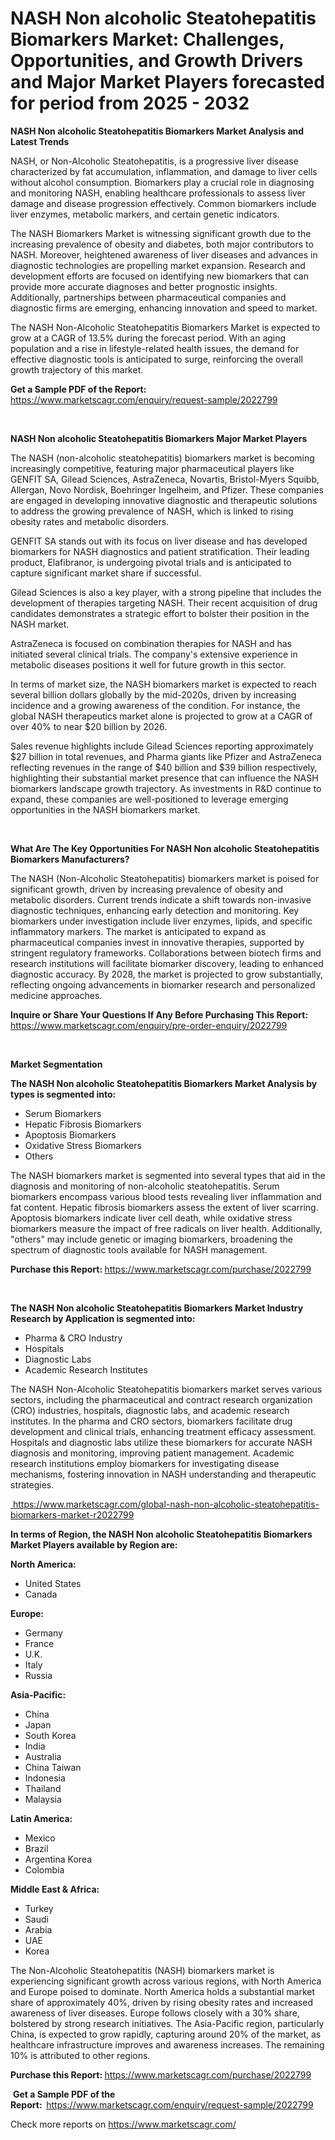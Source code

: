 <p><h1>NASH Non alcoholic Steatohepatitis Biomarkers Market: Challenges, Opportunities, and Growth Drivers and Major Market Players forecasted for period from 2025 - 2032</h1></p><p><strong>NASH Non alcoholic Steatohepatitis Biomarkers Market Analysis and Latest Trends</strong></p>
<p><p>NASH, or Non-Alcoholic Steatohepatitis, is a progressive liver disease characterized by fat accumulation, inflammation, and damage to liver cells without alcohol consumption. Biomarkers play a crucial role in diagnosing and monitoring NASH, enabling healthcare professionals to assess liver damage and disease progression effectively. Common biomarkers include liver enzymes, metabolic markers, and certain genetic indicators.</p><p>The NASH Biomarkers Market is witnessing significant growth due to the increasing prevalence of obesity and diabetes, both major contributors to NASH. Moreover, heightened awareness of liver diseases and advances in diagnostic technologies are propelling market expansion. Research and development efforts are focused on identifying new biomarkers that can provide more accurate diagnoses and better prognostic insights. Additionally, partnerships between pharmaceutical companies and diagnostic firms are emerging, enhancing innovation and speed to market.</p><p>The NASH Non-Alcoholic Steatohepatitis Biomarkers Market is expected to grow at a CAGR of 13.5% during the forecast period. With an aging population and a rise in lifestyle-related health issues, the demand for effective diagnostic tools is anticipated to surge, reinforcing the overall growth trajectory of this market.</p></p>
<p><strong>Get a Sample PDF of the Report:&nbsp;</strong> <a href="https://www.marketscagr.com/enquiry/request-sample/2022799?utm_campaign=2454&utm_medium=2&utm_source=Github&utm_content=ia&utm_term=29032025&utm_id=nash-non-alcoholic-steatohepatitis-biomarkers">https://www.marketscagr.com/enquiry/request-sample/2022799</a></p>
<p>&nbsp;</p>
<p><strong>NASH Non alcoholic Steatohepatitis Biomarkers Major Market Players</strong></p>
<p><p>The NASH (non-alcoholic steatohepatitis) biomarkers market is becoming increasingly competitive, featuring major pharmaceutical players like GENFIT SA, Gilead Sciences, AstraZeneca, Novartis, Bristol-Myers Squibb, Allergan, Novo Nordisk, Boehringer Ingelheim, and Pfizer. These companies are engaged in developing innovative diagnostic and therapeutic solutions to address the growing prevalence of NASH, which is linked to rising obesity rates and metabolic disorders.</p><p>GENFIT SA stands out with its focus on liver disease and has developed biomarkers for NASH diagnostics and patient stratification. Their leading product, Elafibranor, is undergoing pivotal trials and is anticipated to capture significant market share if successful.</p><p>Gilead Sciences is also a key player, with a strong pipeline that includes the development of therapies targeting NASH. Their recent acquisition of drug candidates demonstrates a strategic effort to bolster their position in the NASH market.</p><p>AstraZeneca is focused on combination therapies for NASH and has initiated several clinical trials. The company's extensive experience in metabolic diseases positions it well for future growth in this sector.</p><p>In terms of market size, the NASH biomarkers market is expected to reach several billion dollars globally by the mid-2020s, driven by increasing incidence and a growing awareness of the condition. For instance, the global NASH therapeutics market alone is projected to grow at a CAGR of over 40% to near $20 billion by 2026.</p><p>Sales revenue highlights include Gilead Sciences reporting approximately $27 billion in total revenues, and Pharma giants like Pfizer and AstraZeneca reflecting revenues in the range of $40 billion and $39 billion respectively, highlighting their substantial market presence that can influence the NASH biomarkers landscape growth trajectory. As investments in R&D continue to expand, these companies are well-positioned to leverage emerging opportunities in the NASH biomarkers market.</p></p>
<p>&nbsp;</p>
<p><strong>What Are The Key Opportunities For NASH Non alcoholic Steatohepatitis Biomarkers Manufacturers?</strong></p>
<p><p>The NASH (Non-Alcoholic Steatohepatitis) biomarkers market is poised for significant growth, driven by increasing prevalence of obesity and metabolic disorders. Current trends indicate a shift towards non-invasive diagnostic techniques, enhancing early detection and monitoring. Key biomarkers under investigation include liver enzymes, lipids, and specific inflammatory markers. The market is anticipated to expand as pharmaceutical companies invest in innovative therapies, supported by stringent regulatory frameworks. Collaborations between biotech firms and research institutions will facilitate biomarker discovery, leading to enhanced diagnostic accuracy. By 2028, the market is projected to grow substantially, reflecting ongoing advancements in biomarker research and personalized medicine approaches.</p></p>
<p><strong>Inquire or Share Your Questions If Any Before Purchasing This Report:</strong> <a href="https://www.marketscagr.com/enquiry/pre-order-enquiry/2022799?utm_campaign=2454&utm_medium=2&utm_source=Github&utm_content=ia&utm_term=29032025&utm_id=nash-non-alcoholic-steatohepatitis-biomarkers">https://www.marketscagr.com/enquiry/pre-order-enquiry/2022799</a></p>
<p>&nbsp;</p>
<p><strong>Market Segmentation</strong></p>
<p><strong>The NASH Non alcoholic Steatohepatitis Biomarkers Market Analysis by types is segmented into:</strong></p>
<p><ul><li>Serum Biomarkers</li><li>Hepatic Fibrosis Biomarkers</li><li>Apoptosis Biomarkers</li><li>Oxidative Stress Biomarkers</li><li>Others</li></ul></p>
<p><p>The NASH biomarkers market is segmented into several types that aid in the diagnosis and monitoring of non-alcoholic steatohepatitis. Serum biomarkers encompass various blood tests revealing liver inflammation and fat content. Hepatic fibrosis biomarkers assess the extent of liver scarring. Apoptosis biomarkers indicate liver cell death, while oxidative stress biomarkers measure the impact of free radicals on liver health. Additionally, "others" may include genetic or imaging biomarkers, broadening the spectrum of diagnostic tools available for NASH management.</p></p>
<p><strong>Purchase this Report:&nbsp;</strong><a href="https://www.marketscagr.com/purchase/2022799?utm_campaign=2454&utm_medium=2&utm_source=Github&utm_content=ia&utm_term=29032025&utm_id=nash-non-alcoholic-steatohepatitis-biomarkers">https://www.marketscagr.com/purchase/2022799</a></p>
<p>&nbsp;</p>
<p><strong>The NASH Non alcoholic Steatohepatitis Biomarkers Market Industry Research by Application is segmented into:</strong></p>
<p><ul><li>Pharma & CRO Industry</li><li>Hospitals</li><li>Diagnostic Labs</li><li>Academic Research Institutes</li></ul></p>
<p><p>The NASH Non-Alcoholic Steatohepatitis biomarkers market serves various sectors, including the pharmaceutical and contract research organization (CRO) industries, hospitals, diagnostic labs, and academic research institutes. In the pharma and CRO sectors, biomarkers facilitate drug development and clinical trials, enhancing treatment efficacy assessment. Hospitals and diagnostic labs utilize these biomarkers for accurate NASH diagnosis and monitoring, improving patient management. Academic research institutions employ biomarkers for investigating disease mechanisms, fostering innovation in NASH understanding and therapeutic strategies.</p></p>
<p><a href="https://www.marketscagr.com/global-nash-non-alcoholic-steatohepatitis-biomarkers-market-r2022799?utm_campaign=2454&utm_medium=2&utm_source=Github&utm_content=ia&utm_term=29032025&utm_id=nash-non-alcoholic-steatohepatitis-biomarkers">&nbsp;https://www.marketscagr.com/global-nash-non-alcoholic-steatohepatitis-biomarkers-market-r2022799</a></p>
<p><strong>In terms of Region, the NASH Non alcoholic Steatohepatitis Biomarkers Market Players available by Region are:</strong></p>
<p>
    <p> <strong> North America: </strong>
        <ul>
            <li>United States</li>
            <li>Canada</li>
        </ul>
        </p> 
    <p> <strong> Europe: </strong>
        <ul>
            <li>Germany</li>
            <li>France</li>
            <li>U.K.</li>
            <li>Italy</li>
            <li>Russia</li>
        </ul>
        </p> 
    <p> <strong> Asia-Pacific: </strong>
        <ul>
            <li>China</li>
            <li>Japan</li>
            <li>South Korea</li>
            <li>India</li>
            <li>Australia</li>
            <li>China Taiwan</li>
            <li>Indonesia</li>
            <li>Thailand</li>
            <li>Malaysia</li>
        </ul>
        </p> 
    <p> <strong> Latin America: </strong>
        <ul>
            <li>Mexico</li>
            <li>Brazil</li>
            <li>Argentina Korea</li>
            <li>Colombia</li>
        </ul>
        </p> 
    <p> <strong> Middle East & Africa: </strong>
        <ul>
            <li>Turkey</li>
            <li>Saudi</li>
            <li>Arabia</li>
            <li>UAE</li>
            <li>Korea</li>
        </ul>
    </p>
    </p>
<p><p>The Non-Alcoholic Steatohepatitis (NASH) biomarkers market is experiencing significant growth across various regions, with North America and Europe poised to dominate. North America holds a substantial market share of approximately 40%, driven by rising obesity rates and increased awareness of liver diseases. Europe follows closely with a 30% share, bolstered by strong research initiatives. The Asia-Pacific region, particularly China, is expected to grow rapidly, capturing around 20% of the market, as healthcare infrastructure improves and awareness increases. The remaining 10% is attributed to other regions.</p></p>
<p><strong>Purchase this Report: </strong><a href="https://www.marketscagr.com/purchase/2022799?utm_campaign=2454&utm_medium=2&utm_source=Github&utm_content=ia&utm_term=29032025&utm_id=nash-non-alcoholic-steatohepatitis-biomarkers">https://www.marketscagr.com/purchase/2022799</a></p>
<p>&nbsp;<strong>Get a Sample PDF of the Report:&nbsp;&nbsp;</strong><a href="https://www.marketscagr.com/enquiry/request-sample/2022799?utm_campaign=2454&utm_medium=2&utm_source=Github&utm_content=ia&utm_term=29032025&utm_id=nash-non-alcoholic-steatohepatitis-biomarkers">https://www.marketscagr.com/enquiry/request-sample/2022799</a></p>
<p><strong></strong></p>
<p>Check more reports on <a href="https://www.marketscagr.com/?utm_campaign=2454&utm_medium=2&utm_source=Github&utm_content=ia&utm_term=29032025&utm_id=nash-non-alcoholic-steatohepatitis-biomarkers">https://www.marketscagr.com/</a></p>